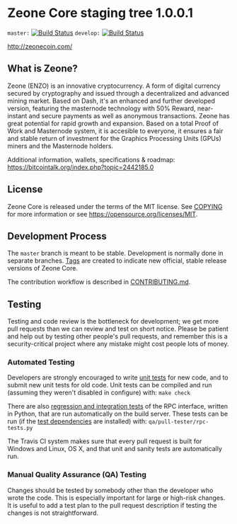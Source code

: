Zeone Core staging tree 1.0.0.1
===============================

`master:` [![Build Status](https://travis-ci.org/zeonecoin/zeone.svg?branch=master)](https://travis-ci.org/zeonecoin/zeone) `develop:` [![Build Status](https://travis-ci.org/zeonecoin/zeone.svg?branch=develop)](https://travis-ci.org/zeonecoin/zeone/branches)

http://zeonecoin.com/


What is Zeone?
----------------

Zeone (ENZO) is an innovative cryptocurrency. A form of digital currency secured by cryptography and issued through a decentralized and advanced mining market. Based on Dash, it's an enhanced and further developed version, featuring the masternode technology with 50% Reward, near-instant and secure payments as well as anonymous transactions. Zeone has great potential for rapid growth and expansion. Based on a total Proof of Work and Masternode system, it is accesible to everyone, it ensures a fair and stable return of investment for the Graphics Processing Units (GPUs) miners and the Masternode holders.

Additional information, wallets, specifications & roadmap: https://bitcointalk.org/index.php?topic=2442185.0


License
-------

Zeone Core is released under the terms of the MIT license. See [COPYING](COPYING) for more
information or see https://opensource.org/licenses/MIT.

Development Process
-------------------

The `master` branch is meant to be stable. Development is normally done in separate branches.
[Tags](https://github.com/zeonecoin/zeone/tags) are created to indicate new official,
stable release versions of Zeone Core.

The contribution workflow is described in [CONTRIBUTING.md](CONTRIBUTING.md).

Testing
-------

Testing and code review is the bottleneck for development; we get more pull
requests than we can review and test on short notice. Please be patient and help out by testing
other people's pull requests, and remember this is a security-critical project where any mistake might cost people
lots of money.

### Automated Testing

Developers are strongly encouraged to write [unit tests](/doc/unit-tests.md) for new code, and to
submit new unit tests for old code. Unit tests can be compiled and run
(assuming they weren't disabled in configure) with: `make check`

There are also [regression and integration tests](/qa) of the RPC interface, written
in Python, that are run automatically on the build server.
These tests can be run (if the [test dependencies](/qa) are installed) with: `qa/pull-tester/rpc-tests.py`

The Travis CI system makes sure that every pull request is built for Windows
and Linux, OS X, and that unit and sanity tests are automatically run.

### Manual Quality Assurance (QA) Testing

Changes should be tested by somebody other than the developer who wrote the
code. This is especially important for large or high-risk changes. It is useful
to add a test plan to the pull request description if testing the changes is
not straightforward.

